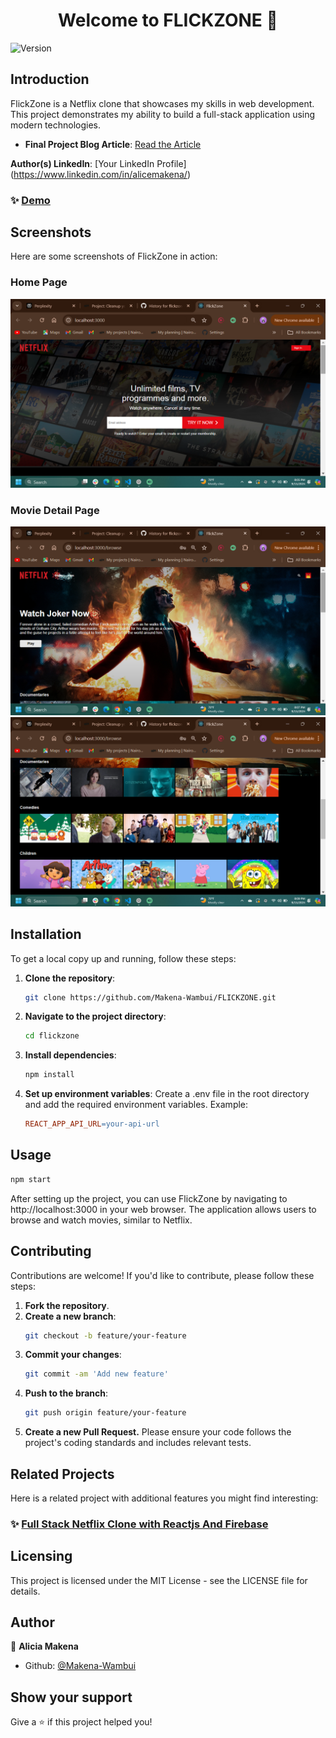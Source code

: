 <h1 align="center">Welcome to FLICKZONE 👋</h1>
<p>
  <img alt="Version" src="https://img.shields.io/badge/version-0.1.0-blue.svg?cacheSeconds=2592000" />
</p>


## Introduction

FlickZone is a Netflix clone that showcases my skills in web development. This project demonstrates my ability to build a full-stack application using modern technologies.

- **Final Project Blog Article**: [Read the Article](https://medium.com/@iammakena/i-built-a-netflix-clone-using-react-and-firebase-d94ead9bea2a)

**Author(s) LinkedIn**: [Your LinkedIn Profile]
(https://www.linkedin.com/in/alicemakena/)

### ✨ [Demo](https://youtu.be/4ptDaEW7S8E)

## Screenshots

Here are some screenshots of FlickZone in action:

### Home Page
![Home Page](./screenshots/Flickzone_homepage.png)

### Movie Detail Page
![Movies](./screenshots/Flickzone_browse1.png)
![Browse](./screenshots/Flickzone_browse2.png)

## Installation
To get a local copy up and running, follow these steps:

1. **Clone the repository**:
   ```bash
   git clone https://github.com/Makena-Wambui/FLICKZONE.git

2. **Navigate to the project directory**:
   ```bash
   cd flickzone

3. **Install dependencies**:
   ```bash
   npm install
   ```

4. **Set up environment variables**: 
   Create a .env file in the root directory and add the required environment variables. Example:
   ```makefile
   REACT_APP_API_URL=your-api-url
   ```
## Usage
   ```bash
   npm start
   ```
   After setting up the project, you can use FlickZone by navigating to http://localhost:3000 in your web browser. The application allows users to browse and watch movies, similar to Netflix.

## Contributing
   Contributions are welcome! If you'd like to contribute, please follow these steps:
1. **Fork the repository**.
2. **Create a new branch**:
   ```bash
   git checkout -b feature/your-feature
   ```
3. **Commit your changes**: 
   ```bash
   git commit -am 'Add new feature'
   ```
4. **Push to the branch**: 
   ```bash
   git push origin feature/your-feature
   ```
5. **Create a new Pull Request.**
   Please ensure your code follows the project's coding standards and includes relevant tests.

## Related Projects
   Here is a related project with additional features you might find interesting:
   ### ✨ [Full Stack Netflix Clone with Reactjs And Firebase](https://www.youtube.com/watch?v=YQQD67N5pi0)

## Licensing
   This project is licensed under the MIT License - see the LICENSE file for details.

## Author
👤 **Alicia Makena**

* Github: [@Makena-Wambui](https://github.com/Makena-Wambui)

## Show your support

Give a ⭐️ if this project helped you!

